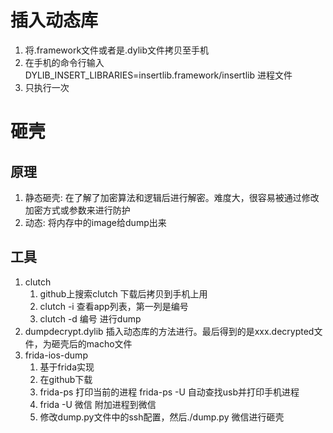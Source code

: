 # 插入动态库
1. 将.framework文件或者是.dylib文件拷贝至手机
2. 在手机的命令行输入DYLIB_INSERT_LIBRARIES=insertlib.framework/insertlib 进程文件
3. 只执行一次

# 砸壳
## 原理
1. 静态砸壳: 在了解了加密算法和逻辑后进行解密。难度大，很容易被通过修改加密方式或参数来进行防护
2. 动态: 将内存中的image给dump出来

## 工具
1. clutch 
    1. github上搜索clutch 下载后拷贝到手机上用
    2. clutch -i 查看app列表，第一列是编号
    3. clutch -d 编号 进行dump
2. dumpdecrypt.dylib 插入动态库的方法进行。最后得到的是xxx.decrypted文件，为砸壳后的macho文件
3. frida-ios-dump
    1. 基于frida实现
    2. 在github下载
    3. frida-ps 打印当前的进程 frida-ps -U 自动查找usb并打印手机进程
    4. frida -U 微信 附加进程到微信
    5. 修改dump.py文件中的ssh配置，然后./dump.py 微信进行砸壳

